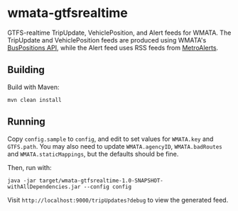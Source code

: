 wmata-gtfsrealtime
==================

GTFS-realtime TripUpdate, VehiclePosition, and Alert feeds for WMATA.  The TripUpdate and VehiclePosition feeds are produced using WMATA's [BusPositions API](https://developer.wmata.com/docs/services/54763629281d83086473f231/operations/5476362a281d830c946a3d68), while the Alert feed uses RSS feeds from [MetroAlerts](http://www.wmata.com/rider_tools/metro_service_status/rail_bus.cfm?).

Building
--------

Build with Maven:

`mvn clean install`

Running
-------

Copy `config.sample` to `config`, and edit to set values for `WMATA.key` and `GTFS.path`.  You may also need to update `WMATA.agencyID`, `WMATA.badRoutes` and `WMATA.staticMappings`, but the defaults should be fine.

Then, run with:

`java -jar target/wmata-gtfsrealtime-1.0-SNAPSHOT-withAllDependencies.jar --config config`

Visit `http://localhost:9000/tripUpdates?debug` to view the generated feed.
